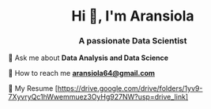 <h1 align="center">Hi 👋, I'm Aransiola</h1>
<h3 align="center">A passionate Data Scientist</h3>

💬 Ask me about **Data Analysis and Data Science**

🔵 How to reach me **aransiola64@gmail.com**

📄 My Resume [https://drive.google.com/drive/folders/1yv9-7XyvryQc1hWwemmuez3OyHg927NW?usp=drive_link]
<!---
Bushfigure/Bushfigure is a ✨ special ✨ repository because its `README.md` (this file) appears on your GitHub profile.
You can click the Preview link to take a look at your changes.
--->

